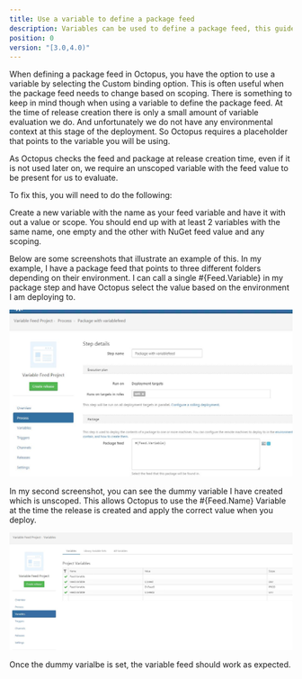 ```yaml
---
title: Use a variable to define a package feed
description: Variables can be used to define a package feed, this guide will show you how.
position: 0
version: "[3.0,4.0)"
---
```


When defining a package feed in Octopus, you have the option to use a variable by selecting the Custom binding option. This is often useful when the package feed needs to change based on scoping. There is something to keep in mind though when using a variable to define the package feed. At the time of release creation there is only a small amount of variable evaluation we do. And unfortunately we do not have any environmental context at this stage of the deployment. So Octopus requires a placeholder that points to the variable you will be using.

As Octopus checks the feed and package at release creation time, even if it is not used later on, we require an unscoped variable with the feed value to be present for us to evaluate.

To fix this, you will need to do the following:</p>
Create a new variable with the name as your feed variable and have it with out a value or scope. You should end up with at least 2 variables with the same name, one empty and the other with NuGet feed value and any scoping.

Below are some screenshots that illustrate an example of this. In my example, I have a package feed that points to three different folders depending on their environment. I can call a single #{Feed.Variable} in my package step and have Octopus select the value based on the environment I am deploying to. 

![Defining the feed value as a variable on the package step](process.JPG)

In my second screenshot, you can see the dummy variable I have created which is unscoped. This allows Octopus to use the #{Feed.Name} Variable at the time the release is created and apply the correct value when you deploy.

![Defining an unscoped dummy variable in the project variables with out a scope](variable.JPG)

Once the dummy varialbe is set, the variable feed should work as expected.
